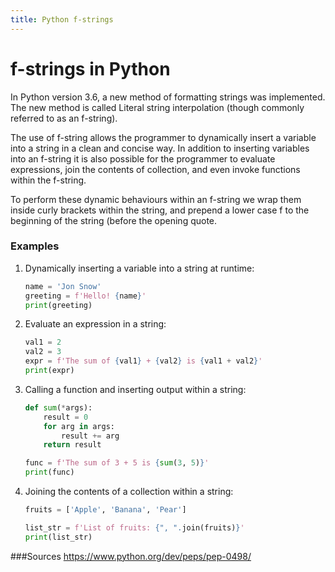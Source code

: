 ```yaml
---
title: Python f-strings
---
```

# f-strings in Python
In Python version 3.6, a new method of formatting strings was implemented. The new method is called Literal string interpolation (though commonly referred to as an f-string).

The use of f-string allows the programmer to dynamically insert a variable into a string in a clean and concise way. In addition to inserting variables into an f-string it is also possible for the programmer to evaluate expressions, join the contents of collection, and even invoke functions within the f-string.

To perform these dynamic behaviours within an f-string we wrap them inside curly brackets within the string, and prepend a lower case f to the beginning of the string (before the opening quote.

### Examples
1. Dynamically inserting a variable into a string at runtime:
    ```python
    name = 'Jon Snow'
    greeting = f'Hello! {name}'
    print(greeting)
    ```

2. Evaluate an expression in a string:
    ```python
    val1 = 2
    val2 = 3
    expr = f'The sum of {val1} + {val2} is {val1 + val2}'
    print(expr)
    ```
3. Calling a function and inserting output within a string:
    ```python
    def sum(*args):
        result = 0
        for arg in args:
            result += arg
        return result

    func = f'The sum of 3 + 5 is {sum(3, 5)}'
    print(func)
    ```
 4. Joining the contents of a collection within a string:

    ```python
    fruits = ['Apple', 'Banana', 'Pear']

    list_str = f'List of fruits: {", ".join(fruits)}'
    print(list_str)
    ```
###Sources
https://www.python.org/dev/peps/pep-0498/
